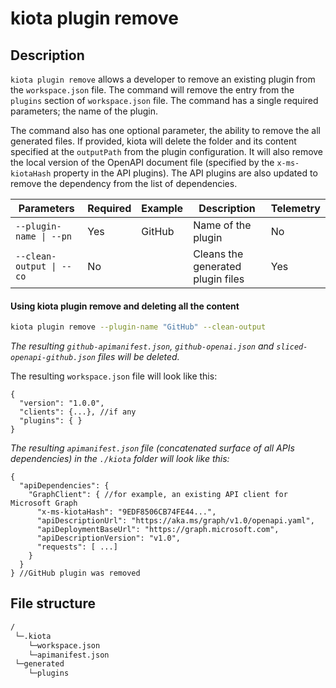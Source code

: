 # kiota plugin remove

## Description

`kiota plugin remove` allows a developer to remove an existing plugin from the `workspace.json` file. The command will remove the entry from the `plugins` section of `workspace.json` file. The command has a single required parameters; the name of the plugin. 

The command also has one optional parameter, the ability to remove the all generated files. If provided, kiota will delete the folder and its content specified at the `outputPath` from the plugin configuration. It will also remove the local version of the OpenAPI document file (specified by the `x-ms-kiotaHash` property in the API plugins). The API plugins are also updated to remove the dependency from the list of dependencies.

| Parameters | Required | Example | Description | Telemetry |
| -- | -- | -- | -- | -- |
| `--plugin-name \| --pn` | Yes | GitHub | Name of the plugin | No |
| `--clean-output \| --co` | No |  | Cleans the generated plugin files | Yes |

#### Using kiota plugin remove and deleting all the content

```bash
kiota plugin remove --plugin-name "GitHub" --clean-output
```
_The resulting `github-apimanifest.json`, `github-openai.json` and `sliced-openapi-github.json` files will be deleted._

The resulting `workspace.json` file will look like this:

```jsonc
{
  "version": "1.0.0",
  "clients": {...}, //if any
  "plugins": { }
}
```

_The resulting `apimanifest.json` file (concatenated surface of all APIs dependencies) in the `./kiota` folder will look like this:_

```jsonc
{
  "apiDependencies": {
    "GraphClient": { //for example, an existing API client for Microsoft Graph
      "x-ms-kiotaHash": "9EDF8506CB74FE44...",
      "apiDescriptionUrl": "https://aka.ms/graph/v1.0/openapi.yaml",
      "apiDeploymentBaseUrl": "https://graph.microsoft.com",
      "apiDescriptionVersion": "v1.0",
      "requests": [ ...]
    }
  }
} //GitHub plugin was removed
```

## File structure
```bash
/
 └─.kiota
    └─workspace.json
    └─apimanifest.json
 └─generated
    └─plugins
```